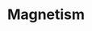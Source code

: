 ---
layout: post
title: "Magnetism"
image0: https://farm3.staticflickr.com/2911/14632890780_29a4b5d2aa_b.jpg
image1: 
image2:
thumbnail: https://farm4.staticflickr.com/3955/15567062952_6db6db09e0_b.jpg
dimensionX: 47"
dimensionY: 37"
dimensionZ: 5"
materials: Walnut, Copper, Steel Magnets
price: $1600
---